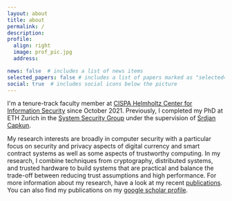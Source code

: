 ```yaml
---
layout: about
title: about
permalink: /
description: 
profile:
  align: right
  image: prof_pic.jpg
  address: 

news: false  # includes a list of news items
selected_papers: false # includes a list of papers marked as "selected={true}"
social: true  # includes social icons below the picture
---
```


I'm a tenure-track faculty member at [CISPA Helmholtz Center for Information Security](https://cispa.de) since October 2021. Previously, I completed my PhD at ETH Zurich in the [System Security Group](https://syssec.ethz.ch) under the supervision of [Srdjan Capkun](https://syssec.ethz.ch/people/capkun). 

My research interests are broadly in computer security with a particular focus on security and privacy aspects of digital currency and smart contract systems as well as some aspects of trustworthy computing. In my research, I combine techniques from cryptography, distributed systems, and trusted hardware to build systems that are practical and balance the trade-off between reducing trust assumptions and high performance. For more information about my research, have a look at my recent [publications](/publications). You can also find my publications on my [google scholar profile](https://scholar.google.com/citations?user=F5oUrWAAAAAJ).
